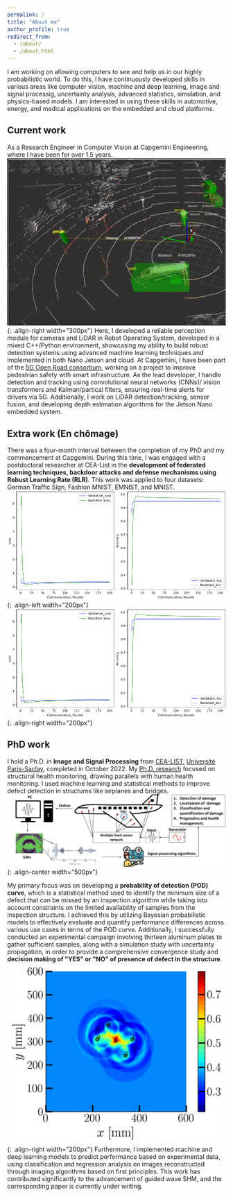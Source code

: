 ```yaml
---
permalink: /
title: "About me"
author_profile: true
redirect_from: 
  - /about/
  - /about.html
---
```

I am working on allowing computers to see and help us in our highly probabilistic world. To do this, I have continuously developed skills in various areas like computer vision, machine and deep learning, image and signal processig, uncertainty analysis, advanced statistics, simulation, and physics-based models. I am interested in using these skills in automotive, energy, and medical applications on the embedded and cloud platforms.

Current work
------
As a Research Engineer in Computer Vision at Capgemini Engineering, where I have been for over 1.5 years.  ![LIDAr](images/Lidar.png){: .align-right width="300px"} Here, I developed a reliable perception module for cameras and LiDAR in Robot Operating System, developed in a mixed C++/Python environment, showcasing my ability to build robust detection systems using advanced machine learning techniques and implemented in both Nano Jetson and cloud. At Capgemini, I have been part of the [5G Open Road consortium](http://5gopenroad.com/), working on a project to improve pedestrian safety with smart infrastructure. As the lead developer, I handle detection and tracking using convolutional neural networks (CNNs)/ vision transformers and Kalman/partical filters, ensuring real-time alerts for drivers via 5G.  Additionally, I work on LiDAR detection/tracking, sensor fusion, and developing depth estimation algorithms for the Jetson Nano embedded system.

Extra work (En chômage)
------
There was a four-month interval between the completion of my PhD and my commencement at Capgemini. During this time, I was engaged with a postdoctoral researcher at CEA-List in the **development of federated learning techniques, backdoor attacks and defense mechanisms using Robust Learning Rate (RLR)**. This work was applied to four datasets: German Traffic Sign, Fashion MNIST, EMNIST, and MNIST. 
![RLRB](images/RLR_B.png){: .align-left width="200px"} ![RLRB](images/RLR_B.png){: .align-right width="200px"}

PhD work
------
I hold a Ph.D. in **Image and Signal Processing** from [CEA-LIST](https://list.cea.fr/fr/), [Université Paris-Saclay](https://www.google.com/search?client=ubuntu-sn&channel=fs&q=universit%C3%A9+paris+saclay), completed in October 2022. My [Ph.D. research](https://theses.hal.science/tel-04318941) focused on structural health monitoring, drawing parallels with human health monitoring. I used machine learning and statistical methods to improve defect detection in structures like airplanes and bridges.
![SHM](images/SHM.png){: .align-center width="500px"}

My primary focus was on developing a **probability of detection (POD) curve**, which is a statistical method used to identify the minimum size of a defect that can be missed by an inspection algorithm while taking into account constraints on the limited availability of samples from the inspection structure. I achieved this by utilizing Bayesian probabilistic models to effectively evaluate and quantify performance differences across various use cases in terms of the POD curve. Additionally, I successfully conducted an experimental campaign involving thirteen aluminum plates to gather sufficient samples, along with a simulation study with uncertainty propagation, in order to provide a comprehensive convergence study and **decision making of "YES" or "NO" of presence of defect in the structure**. ![Experiment](images/experiment_dig.gif){: .align-right width="200px"} Furthermore, I implemented machine and deep learning models to predict performance based on experimental data, using classification and regression analysis on images reconstructed through imaging algorithms based on first principles. This work has contributed significantly to the advancement of guided wave SHM, and the corresponding paper is currently under writing.


<!-- Currently, on weekends, we are actively collaborating on backdoor attack and defense strategies for the YOLO model, as well as working on a research paper. Please note that this experience is not included in my resume. -->


<!-- 





A data-driven personal website
======
Like many other Jekyll-based GitHub Pages templates, Academic Pages makes you separate the website's content from its form. The content & metadata of your website are in structured markdown files, while various other files constitute the theme, specifying how to transform that content & metadata into HTML pages. You keep these various markdown (.md), YAML (.yml), HTML, and CSS files in a public GitHub repository. Each time you commit and push an update to the repository, the [GitHub pages](https://pages.github.com/) service creates static HTML pages based on these files, which are hosted on GitHub's servers free of charge.

Many of the features of dynamic content management systems (like Wordpress) can be achieved in this fashion, using a fraction of the computational resources and with far less vulnerability to hacking and DDoSing. You can also modify the theme to your heart's content without touching the content of your site. If you get to a point where you've broken something in Jekyll/HTML/CSS beyond repair, your markdown files describing your talks, publications, etc. are safe. You can rollback the changes or even delete the repository and start over -- just be sure to save the markdown files! Finally, you can also write scripts that process the structured data on the site, such as [this one](https://github.com/academicpages/academicpages.github.io/blob/master/talkmap.ipynb) that analyzes metadata in pages about talks to display [a map of every location you've given a talk](https://academicpages.github.io/talkmap.html).

Getting started
======
1. Register a GitHub account if you don't have one and confirm your e-mail (required!)
1. Fork [this repository](https://github.com/academicpages/academicpages.github.io) by clicking the "fork" button in the top right. 
1. Go to the repository's settings (rightmost item in the tabs that start with "Code", should be below "Unwatch"). Rename the repository "[your GitHub username].github.io", which will also be your website's URL.
1. Set site-wide configuration and create content & metadata (see below -- also see [this set of diffs](http://archive.is/3TPas) showing what files were changed to set up [an example site](https://getorg-testacct.github.io) for a user with the username "getorg-testacct")
1. Upload any files (like PDFs, .zip files, etc.) to the files/ directory. They will appear at https://[your GitHub username].github.io/files/example.pdf.  
1. Check status by going to the repository settings, in the "GitHub pages" section

Site-wide configuration
------
The main configuration file for the site is in the base directory in [_config.yml](https://github.com/academicpages/academicpages.github.io/blob/master/_config.yml), which defines the content in the sidebars and other site-wide features. You will need to replace the default variables with ones about yourself and your site's github repository. The configuration file for the top menu is in [_data/navigation.yml](https://github.com/academicpages/academicpages.github.io/blob/master/_data/navigation.yml). For example, if you don't have a portfolio or blog posts, you can remove those items from that navigation.yml file to remove them from the header. 

Create content & metadata
------
For site content, there is one markdown file for each type of content, which are stored in directories like _publications, _talks, _posts, _teaching, or _pages. For example, each talk is a markdown file in the [_talks directory](https://github.com/academicpages/academicpages.github.io/tree/master/_talks). At the top of each markdown file is structured data in YAML about the talk, which the theme will parse to do lots of cool stuff. The same structured data about a talk is used to generate the list of talks on the [Talks page](https://academicpages.github.io/talks), each [individual page](https://academicpages.github.io/talks/2012-03-01-talk-1) for specific talks, the talks section for the [CV page](https://academicpages.github.io/cv), and the [map of places you've given a talk](https://academicpages.github.io/talkmap.html) (if you run this [python file](https://github.com/academicpages/academicpages.github.io/blob/master/talkmap.py) or [Jupyter notebook](https://github.com/academicpages/academicpages.github.io/blob/master/talkmap.ipynb), which creates the HTML for the map based on the contents of the _talks directory).

**Markdown generator**

I have also created [a set of Jupyter notebooks](https://github.com/academicpages/academicpages.github.io/tree/master/markdown_generator
) that converts a CSV containing structured data about talks or presentations into individual markdown files that will be properly formatted for the Academic Pages template. The sample CSVs in that directory are the ones I used to create my own personal website at stuartgeiger.com. My usual workflow is that I keep a spreadsheet of my publications and talks, then run the code in these notebooks to generate the markdown files, then commit and push them to the GitHub repository.

How to edit your site's GitHub repository
------
Many people use a git client to create files on their local computer and then push them to GitHub's servers. If you are not familiar with git, you can directly edit these configuration and markdown files directly in the github.com interface. Navigate to a file (like [this one](https://github.com/academicpages/academicpages.github.io/blob/master/_talks/2012-03-01-talk-1.md) and click the pencil icon in the top right of the content preview (to the right of the "Raw | Blame | History" buttons). You can delete a file by clicking the trashcan icon to the right of the pencil icon. You can also create new files or upload files by navigating to a directory and clicking the "Create new file" or "Upload files" buttons. 

Example: editing a markdown file for a talk
![Editing a markdown file for a talk](/images/editing-talk.png)

For more info
------
More info about configuring Academic Pages can be found in [the guide](https://academicpages.github.io/markdown/). The [guides for the Minimal Mistakes theme](https://mmistakes.github.io/minimal-mistakes/docs/configuration/) (which this theme was forked from) might also be helpful. -->
